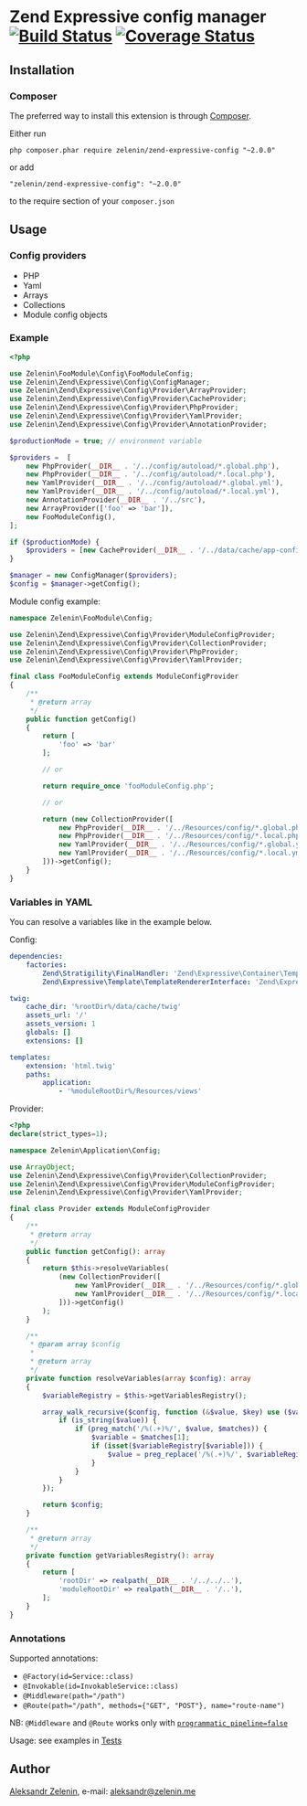 # Zend Expressive config manager [![Build Status](https://travis-ci.org/zelenin/zend-expressive-config.svg?branch=master)](https://travis-ci.org/zelenin/zend-expressive-config) [![Coverage Status](https://coveralls.io/repos/github/zelenin/zend-expressive-config/badge.svg?branch=master)](https://coveralls.io/github/zelenin/zend-expressive-config?branch=master)

## Installation

### Composer

The preferred way to install this extension is through [Composer](http://getcomposer.org/).

Either run

```
php composer.phar require zelenin/zend-expressive-config "~2.0.0"
```

or add

```
"zelenin/zend-expressive-config": "~2.0.0"
```

to the require section of your ```composer.json```

## Usage

### Config providers

- PHP
- Yaml
- Arrays
- Collections
- Module config objects

### Example

```php
<?php

use Zelenin\FooModule\Config\FooModuleConfig;
use Zelenin\Zend\Expressive\Config\ConfigManager;
use Zelenin\Zend\Expressive\Config\Provider\ArrayProvider;
use Zelenin\Zend\Expressive\Config\Provider\CacheProvider;
use Zelenin\Zend\Expressive\Config\Provider\PhpProvider;
use Zelenin\Zend\Expressive\Config\Provider\YamlProvider;
use Zelenin\Zend\Expressive\Config\Provider\AnnotationProvider;

$productionMode = true; // environment variable

$providers =  [
    new PhpProvider(__DIR__ . '/../config/autoload/*.global.php'),
    new PhpProvider(__DIR__ . '/../config/autoload/*.local.php'),
    new YamlProvider(__DIR__ . '/../config/autoload/*.global.yml'),
    new YamlProvider(__DIR__ . '/../config/autoload/*.local.yml'),
    new AnnotationProvider(__DIR__ . '/../src'),
    new ArrayProvider(['foo' => 'bar']),
    new FooModuleConfig(),
];

if ($productionMode) {
    $providers = [new CacheProvider(__DIR__ . '/../data/cache/app-config.php', $providers)];
}

$manager = new ConfigManager($providers);
$config = $manager->getConfig();
```

Module config example:

```php
namespace Zelenin\FooModule\Config;

use Zelenin\Zend\Expressive\Config\Provider\ModuleConfigProvider;
use Zelenin\Zend\Expressive\Config\Provider\CollectionProvider;
use Zelenin\Zend\Expressive\Config\Provider\PhpProvider;
use Zelenin\Zend\Expressive\Config\Provider\YamlProvider;

final class FooModuleConfig extends ModuleConfigProvider
{
    /**
     * @return array
     */
    public function getConfig()
    {
        return [
            'foo' => 'bar'
        ];

        // or

        return require_once 'fooModuleConfig.php';

        // or

        return (new CollectionProvider([
            new PhpProvider(__DIR__ . '/../Resources/config/*.global.php')),
            new PhpProvider(__DIR__ . '/../Resources/config/*.local.php')),
            new YamlProvider(__DIR__ . '/../Resources/config/*.global.yml'))
            new YamlProvider(__DIR__ . '/../Resources/config/*.local.yml'))
        ]))->getConfig();
    }
}
```

### Variables in YAML

You can resolve a variables like in the example below.

Config:
```yml
dependencies:
    factories:
        Zend\Stratigility\FinalHandler: 'Zend\Expressive\Container\TemplatedErrorHandlerFactory'
        Zend\Expressive\Template\TemplateRendererInterface: 'Zend\Expressive\Twig\TwigRendererFactory'

twig:
    cache_dir: '%rootDir%/data/cache/twig'
    assets_url: '/'
    assets_version: 1
    globals: []
    extensions: []

templates:
    extension: 'html.twig'
    paths:
        application:
            - '%moduleRootDir%/Resources/views'
```
Provider:
```php
<?php
declare(strict_types=1);

namespace Zelenin\Application\Config;

use ArrayObject;
use Zelenin\Zend\Expressive\Config\Provider\CollectionProvider;
use Zelenin\Zend\Expressive\Config\Provider\ModuleConfigProvider;
use Zelenin\Zend\Expressive\Config\Provider\YamlProvider;

final class Provider extends ModuleConfigProvider
{
    /**
     * @return array
     */
    public function getConfig(): array
    {
        return $this->resolveVariables(
            (new CollectionProvider([
                new YamlProvider(__DIR__ . '/../Resources/config/*.global.yml'),
                new YamlProvider(__DIR__ . '/../Resources/config/*.local.yml'),
            ]))->getConfig()
        );
    }

    /**
     * @param array $config
     *
     * @return array
     */
    private function resolveVariables(array $config): array
    {
        $variableRegistry = $this->getVariablesRegistry();

        array_walk_recursive($config, function (&$value, $key) use ($variableRegistry) {
            if (is_string($value)) {
                if (preg_match('/%(.+)%/', $value, $matches)) {
                    $variable = $matches[1];
                    if (isset($variableRegistry[$variable])) {
                        $value = preg_replace('/%(.+)%/', $variableRegistry[$variable], $value);
                    }
                }
            }
        });

        return $config;
    }

    /**
     * @return array
     */
    private function getVariablesRegistry(): array
    {
        return [
            'rootDir' => realpath(__DIR__ . '/../../..'),
            'moduleRootDir' => realpath(__DIR__ . '/..'),
        ];
    }
}
```

### Annotations

Supported annotations:

- ```@Factory(id=Service::class)```
- ```@Invokable(id=InvokableService::class)```
- ```@Middleware(path="/path")```
- ```@Route(path="/path", methods={"GET", "POST"}, name="route-name")```

NB: ```@Middleware``` and ```@Route``` works only with [```programmatic_pipeline=false```](https://docs.zendframework.com/zend-expressive/features/container/factories/)

Usage: see examples in [Tests](https://github.com/zelenin/zend-expressive-config/tree/master/tests/Resources)


## Author

[Aleksandr Zelenin](https://github.com/zelenin/), e-mail: [aleksandr@zelenin.me](mailto:aleksandr@zelenin.me)
